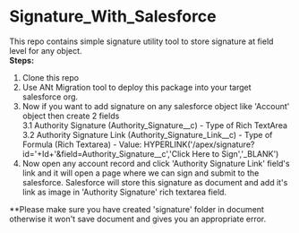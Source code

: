 # Signature_With_Salesforce
This repo contains simple signature utility tool to store signature at field level for any object.<br/>
<b>Steps:</b>
1. Clone this repo
2. Use ANt Migration tool to deploy this package into your target salesforce org.
3. Now if you want to add signature on any salesforce object like 'Account' object then create 2 fields<br/>
    3.1 Authority Signature (Authority_Signature__c) - Type of Rich TextArea<br/>
    3.2 Authority Signature Link (Authority_Signature_Link__c) - Type of Formula (Rich Textarea) - Value: HYPERLINK('/apex/signature?id='+Id+'&field=Authority_Signature__c','Click Here to Sign','_BLANK')
4. Now open any account record and click 'Authority Signature Link' field's link and it will open a page where we can sign and submit to the salesforce. Salesforce will store this signature as document and add it's link as image in 'Authority Signature' rich textarea field.

**Please make sure you have created 'signature' folder in document otherwise it won't save document and gives you an appropriate error.

